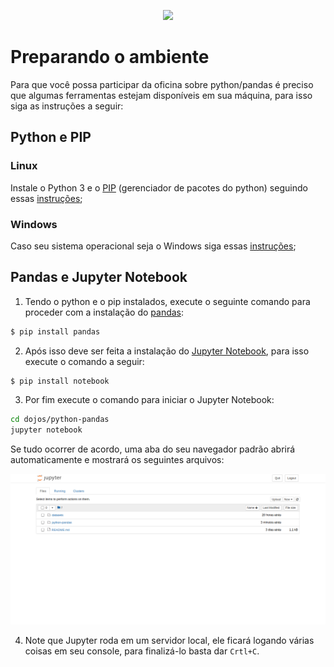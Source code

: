 <p align="center">
  <img src="https://pandas.pydata.org/static/img/pandas_secondary.svg" width="450">
</p>

Preparando o ambiente
=====================

Para que você possa participar da oficina sobre python/pandas é preciso que algumas ferramentas estejam disponíveis em sua máquina, para isso siga as instruções a seguir:

## Python e PIP

### Linux

Instale o Python 3 e o [PIP](https://pt.wikipedia.org/wiki/Pip_(gerenciador_de_pacotes)) (gerenciador de pacotes do python) seguindo essas [instruções](https://python.org.br/instalacao-linux/);

### Windows

Caso seu sistema operacional seja o Windows siga essas [instruções](https://python.org.br/instalacao-windows/);

## Pandas e Jupyter Notebook

1) Tendo o python e o pip instalados, execute o seguinte comando para proceder com a instalação do [pandas](https://pandas.pydata.org/):

```bash
$ pip install pandas
```

2) Após isso deve ser feita a instalação do [Jupyter Notebook](https://pt.wikipedia.org/wiki/Projeto_Jupyter), para isso execute o comando a seguir:

```bash
$ pip install notebook
```

3) Por fim execute o comando para iniciar o Jupyter Notebook:

```bash
cd dojos/python-pandas
jupyter notebook
```

Se tudo ocorrer de acordo, uma aba do seu navegador padrão abrirá automaticamente e mostrará os seguintes arquivos:

![](images/jupyter-view.png)

4) Note que Jupyter roda em um servidor local, ele ficará logando várias coisas em seu console, para finalizá-lo basta dar `Crtl+C`.

